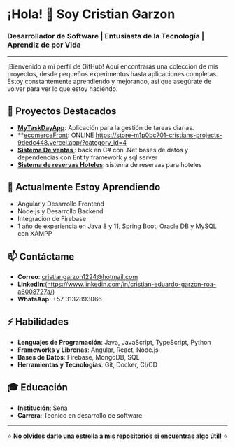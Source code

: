 # ¡Hola! 👋 Soy Cristian Garzon

### Desarrollador de Software | Entusiasta de la Tecnología | Aprendiz de por Vida

---

¡Bienvenido a mi perfil de GitHub! Aquí encontrarás una colección de mis proyectos, desde pequeños experimentos hasta aplicaciones completas. Estoy constantemente aprendiendo y mejorando, así que asegúrate de volver para ver lo que estoy haciendo.

## 🔭 Proyectos Destacados

- **[MyTaskDayApp](https://github.com/eduarxdogar/MyTaskDayApp)**: Aplicación para la gestión de tareas diarias.
- **[ecomerceFront](https://github.com/eduarxdogar/ecomerce): ONLINE https://store-m1p0bc701-cristians-projects-9dedc448.vercel.app/?category_id=4
- **[Sistema De ventas ](https://github.com/eduarxdogar/VentaV.0.0/tree/developer)**: back en C# con .Net bases de datos y dependencias con Entity framework y sql server
- **[Sistema de reservas Hoteles](https://github.com/eduarxdogar/ReservasApiSystem)**: sistema de reservas para hoteles  


## 🌱 Actualmente Estoy Aprendiendo
- Angular y Desarrollo Frontend
- Node.js y Desarrollo Backend
- Integración de Firebase
- 1 año de experiencia en Java 8 y 11, Spring Boot, Oracle DB y MySQL con XAMPP

## 📫 Contáctame

- **Correo**: cristiangarzon1224@hotmail.com
- **LinkedIn**:(https://www.linkedin.com/in/cristian-eduardo-garzon-roa-a6008727a/)
- **WhatsAap**: +57 3132893066
  


## ⚡ Habilidades

- **Lenguajes de Programación**: Java, JavaScript, TypeScript, Python
- **Frameworks y Librerías**: Angular, React, Node.js
- **Bases de Datos**: Firebase, MongoDB, SQL
- **Herramientas y Tecnologías**: Git, Docker, CI/CD

## 🎓 Educación

- **Institución**: Sena 
- **Carrera**: Tecnico en desarrollo de software 

---

⭐️ **No olvides darle una estrella a mis repositorios si encuentras algo útil!** ⭐️
